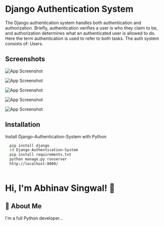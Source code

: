 
# Django Authentication System

The Django authentication system handles both authentication and authorization. Briefly, authentication verifies a user is who they claim to be, and authorization determines what an authenticated user is allowed to do. Here the term authentication is used to refer to both tasks. The auth system consists of: Users.


## Screenshots

![App Screenshot](https://user-images.githubusercontent.com/69685878/260542956-fafdd487-befa-4576-b2a3-c0434f383ce7.png)


![App Screenshot](https://user-images.githubusercontent.com/69685878/260542999-179cb685-2351-47d4-b64e-624db628fbf0.png)


![App Screenshot](https://user-images.githubusercontent.com/69685878/260542990-877da7fd-1b07-47e6-ba88-6054713e0780.png)

![App Screenshot](https://user-images.githubusercontent.com/69685878/260542983-cddb0bfa-ead3-4195-8f3f-b6eae7630f71.png)

![App Screenshot](https://user-images.githubusercontent.com/69685878/260542973-ec9ad795-4f51-4eda-9b55-034f13af09c7.png)


## Installation

Install Django-Authentication-System with Python

```bash
  pip install django 
  cd Django-Authentication-System
  pip install requirements.txt
  python manage.py runserver 
  http://localhost:8000/
  
```
    
# Hi, I'm Abhinav Singwal! 👋


## 🚀 About Me
I'm a full Python developer...

